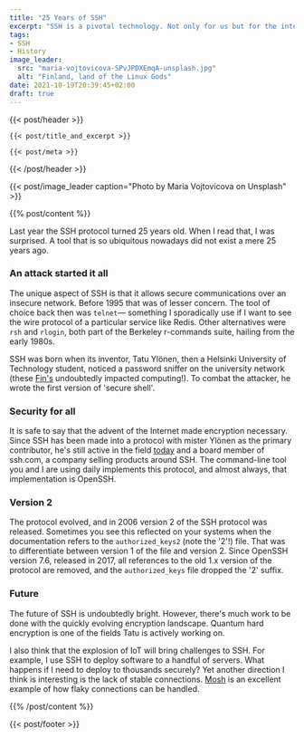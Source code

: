```yaml
---
title: "25 Years of SSH"
excerpt: "SSH is a pivotal technology. Not only for us but for the internet at large."
tags:
- SSH
- History
image_leader:
  src: "maria-vojtovicova-SPvJPDXEmqA-unsplash.jpg"
  alt: "Finland, land of the Linux Gods"
date: 2021-10-19T20:39:45+02:00
draft: true
---
```


{{< post/header >}}

    {{< post/title_and_excerpt >}}

    {{< post/meta >}}

{{< /post/header >}}

{{< post/image_leader caption="Photo by Maria Vojtovicova on Unsplash" >}}

{{% post/content %}}

Last year the SSH protocol turned 25 years old. When I read that, I was surprised. A tool that is so ubiquitous nowadays did not exist a mere 25 years ago.

### An attack started it all

The unique aspect of SSH is that it allows secure communications over an insecure network.  Before 1995 that was of lesser concern. The tool of choice back then was `telnet`— something I sporadically use if I want to see the wire protocol of a particular service like Redis.
Other alternatives were `rsh` and `rlogin`, both part of the Berkeley r-commands suite, hailing from the early 1980s.

SSH was born when its inventor, Tatu Ylönen, then a Helsinki University of Technology student, noticed a password sniffer on the university network (these [Fin's](https://en.wikipedia.org/wiki/Linus_Torvalds) undoubtedly impacted computing!). To combat the attacker, he wrote the first version of 'secure shell'.

### Security for all

It is safe to say that the advent of the Internet made encryption necessary. Since SSH has been made into a protocol with mister Ylönen as the primary contributor, he's still active in the field [today](https://ylonen.org/) and a board member of ssh.com, a company selling products around SSH. The command-line tool you and I are using daily implements this protocol, and almost always, that implementation is OpenSSH.

### Version 2

The protocol evolved, and in 2006 version 2 of the SSH protocol was released. Sometimes you see this reflected on your systems when the documentation refers to the `authorized_keys2` (note the '2'!) file. That was to differentiate between version 1 of the file and version 2. Since OpenSSH version 7.6, released in 2017, all references to the old 1.x version of the protocol are removed, and the `authorized_keys` file dropped the '2' suffix.

### Future

The future of SSH is undoubtedly bright. However, there's much work to be done with the quickly evolving encryption landscape. Quantum hard encryption is one of the fields Tatu is actively working on.

I also think that the explosion of IoT will bring challenges to SSH. For example, I use SSH to deploy software to a handful of servers. What happens if I need to deploy to thousands securely? Yet another direction I think is interesting is the lack of stable connections. [Mosh](https://mosh.org/) is an excellent example of how flaky connections can be handled. 

{{% /post/content %}}

{{< post/footer >}}

